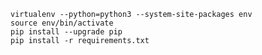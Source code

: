 
    virtualenv --python=python3 --system-site-packages env
    source env/bin/activate
    pip install --upgrade pip
    pip install -r requirements.txt

